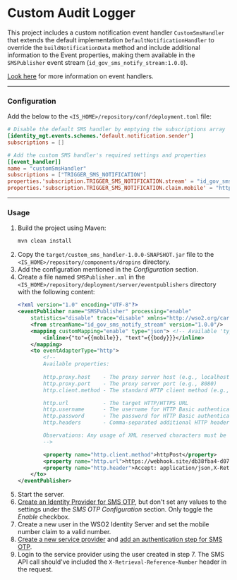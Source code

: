 # Custom Audit Logger

This project includes a custom notification event handler `CustomSmsHandler` that extends the default implementation 
`DefaultNotificationHandler` to override the `buildNotificationData` method and include additional information to the
Event properties, making them available in the `SMSPublisher` event stream (`id_gov_sms_notify_stream:1.0.0`).

[Look here](https://is.docs.wso2.com/en/5.10.0/develop/writing-a-custom-event-handler) for more information on event handlers.

---

### Configuration

Add the below to the `<IS_HOME>/repository/conf/deployment.toml` file:
```toml
# Disable the default SMS handler by emptying the subscriptions array
[identity_mgt.events.schemes.'default.notification.sender']
subscriptions = []

# Add the custom SMS handler's required settings and properties
[[event_handler]]
name = "customSmsHandler"
subscriptions = ["TRIGGER_SMS_NOTIFICATION"]
properties.'subscription.TRIGGER_SMS_NOTIFICATION.stream' = "id_gov_sms_notify_stream:1.0.0"
properties.'subscription.TRIGGER_SMS_NOTIFICATION.claim.mobile' = "http://wso2.org/claims/mobile"
```
----

### Usage

1. Build the project using Maven:
   ```bash
   mvn clean install
   ```
2. Copy the `target/custom_sms_handler-1.0.0-SNAPSHOT.jar` file to the `<IS_HOME>/repository/components/dropins` directory.
3. Add the configuration mentioned in the _Configuration_ section.
4. Create a file named `SMSPublisher.xml` in the `<IS_HOME>/repository/deployment/server/eventpublishers` directory with the following content:
    ```xml
    <?xml version="1.0" encoding="UTF-8"?>
    <eventPublisher name="SMSPublisher" processing="enable"
        statistics="disable" trace="disable" xmlns="http://wso2.org/carbon/eventpublisher">
        <from streamName="id_gov_sms_notify_stream" version="1.0.0"/>
        <mapping customMapping="enable" type="json"> <!-- Available 'type' values: json, xml, text -->
            <inline>{"to"={{mobile}}, "text"={{body}}}</inline>
        </mapping>
        <to eventAdapterType="http">
            <!-- 
            Available properties: 
            
            http.proxy.host    - The proxy server host (e.g., localhost)
            http.proxy.port    - The proxy server port (e.g., 8080)
            http.client.method - The standard HTTP client method (e.g., HttpGet, HttpPost, etc.)
    
            http.url           - The target HTTP/HTTPS URL
            http.username      - The username for HTTP Basic authentication (if required)
            http.password      - The password for HTTP Basic authentication (if required)
            http.headers       - Comma-separated additional HTTP headers
    
            Observations: Any usage of XML reserved characters must be escaped.
            -->
    
            <property name="http.client.method">httpPost</property>
            <property name="http.url">https://webhook.site/db38fba4-d07d-4f54-be81-ed2f6e9cacb6</property>
            <property name="http.header">Accept: application/json,X-Retrieval-Reference-Number"="{{X-Retrieval-Reference-Number}}"</property>
        </to>
    </eventPublisher>
    ```
5. Start the server.
6. [Create an Identity Provider for SMS OTP](https://is.docs.wso2.com/en/5.10.0/learn/configuring-sms-otp), 
but don't set any values to the settings under the _SMS OTP Configuration_ section. Only toggle the _Enable_ checkbox.
7. Create a new user in the WSO2 Identity Server and set the mobile number claim to a valid number.
8. [Create a new service provider](https://is.docs.wso2.com/en/5.10.0/learn/adding-and-configuring-a-service-provider/)
and [add an authentication step for SMS OTP](https://is.docs.wso2.com/en/5.10.0/learn/configuring-sms-otp/#configuring-the-service-provider).
9. Login to the service provider using the user created in step 7. The SMS API call should've included the `X-Retrieval-Reference-Number` header in the request.
